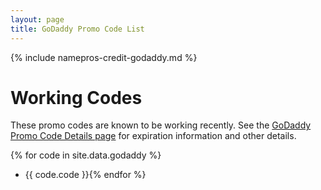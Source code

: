 ```yaml
---
layout: page
title: GoDaddy Promo Code List
---
```


{% include namepros-credit-godaddy.md %}

# Working Codes #

These promo codes are known to be working recently.  See the <a href="{{ site.baseurl }}/goddady-codes-details.html">GoDaddy Promo Code Details page</a> for expiration information and other details.

{% for code in site.data.godaddy %}
* {{ code.code }}{% endfor %}